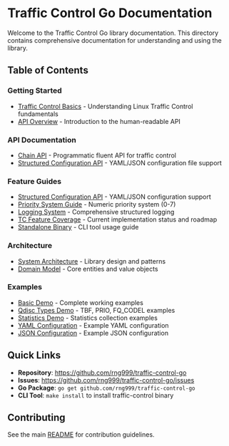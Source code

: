# Traffic Control Go Documentation

Welcome to the Traffic Control Go library documentation. This directory contains comprehensive documentation for understanding and using the library.

## Table of Contents

### Getting Started
- [Traffic Control Basics](traffic-control.md) - Understanding Linux Traffic Control fundamentals
- [API Overview](../memory-bank/api-design.md) - Introduction to the human-readable API

### API Documentation
- [Chain API](../memory-bank/api-design.md) - Programmatic fluent API for traffic control
- [Structured Configuration API](structured-config-api.md) - YAML/JSON configuration file support

### Feature Guides
- [Structured Configuration API](structured-config-api.md) - YAML/JSON configuration support
- [Priority System Guide](priority-guide.md) - Numeric priority system (0-7)
- [Logging System](logging.md) - Comprehensive structured logging
- [TC Feature Coverage](tc-feature-coverage.md) - Current implementation status and roadmap
- [Standalone Binary](standalone-binary.md) - CLI tool usage guide

### Architecture
- [System Architecture](../memory-bank/architecture-overview.md) - Library design and patterns
- [Domain Model](../memory-bank/domain-model.md) - Core entities and value objects

### Examples
- [Basic Demo](../examples/basic_demo.go) - Complete working examples
- [Qdisc Types Demo](../examples/qdisc_types_demo.go) - TBF, PRIO, FQ_CODEL examples
- [Statistics Demo](../examples/statistics_demo.go) - Statistics collection examples
- [YAML Configuration](../examples/config-example.yaml) - Example YAML configuration
- [JSON Configuration](../examples/config-example.json) - Example JSON configuration

## Quick Links

- **Repository**: https://github.com/rng999/traffic-control-go
- **Issues**: https://github.com/rng999/traffic-control-go/issues
- **Go Package**: `go get github.com/rng999/traffic-control-go`
- **CLI Tool**: `make install` to install traffic-control binary

## Contributing

See the main [README](../README.md) for contribution guidelines.